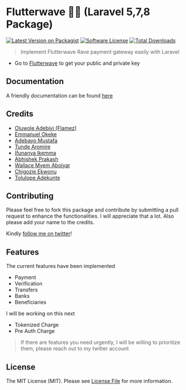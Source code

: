 # Flutterwave 🦄🦄 (Laravel 5,7,8 Package)

[![Latest Version on Packagist][ico-version]][link-packagist]
[![Software License][ico-license]](LICENSE.md)
[![Total Downloads][ico-downloads]][link-downloads]


> Implement Flutterwave Rave payment gateway easily with Laravel

- Go to [Flutterwave](https://dashboard.flutterwave.com/dashboard/settings/apis) to get your public and private key


## Documentation

 A friendly documentation can be found [here](https://laravelrave.netlify.com/)


## Credits

- [Oluwole Adebiyi (Flamez)][link-author]
- [Emmanuel Okeke](https://github.com/emmanix2002)
- [Adebayo Mustafa](https://github.com/AdebsAlert)
- [Tunde Aromire](https://github.com/toondaey)
- [Ifunanya Ikemma](https://github.com/Iphytech)
- [Abhishek Prakash](https://github.com/abhishek6262)
- [Wallace Myem Aboiyar](https://github.com/wallacemyem)
- [Chigozie Ekwonu](https://github.com/chygoz2)
- [Tolulope Adekunte](https://github.com/adtrex)

## Contributing
Please feel free to fork this package and contribute by submitting a pull request to enhance the functionalities. I will appreciate that a lot. Also please add your name to the credits.

Kindly [follow me on twitter](https://twitter.com/mrflamez_)!

## Features

The current features have been implemented

- Payment
- Verification
- Transfers
- Banks
- Beneficiaries

I will be working on this next
- Tokenized Charge
- Pre Auth Charge

> If there are features you need urgently, I will be willing to prioritize them, please reach out to my twitter account
## License

The MIT License (MIT). Please see [License File](LICENSE.md) for more information.

[ico-version]: https://img.shields.io/packagist/v/kingflamez/laravelrave.svg?style=flat-square
[ico-license]: https://img.shields.io/badge/license-MIT-brightgreen.svg?style=flat-square
<!-- [ico-travis]: https://travis-ci.org/toondaey/laravelrave.svg?branch=master -->
<!-- [ico-scrutinizer]: https://img.shields.io/scrutinizer/coverage/g/kingflamez/laravelrave.svg?style=flat-square -->
<!-- [ico-code-quality]: https://scrutinizer-ci.com/g/toondaey/laravelrave/badges/quality-score.png?b=master -->
<!-- [ico-code-intelligence]: https://scrutinizer-ci.com/g/toondaey/laravelrave/badges/code-intelligence.svg?b=master -->
<!-- [ico-coverage]: https://scrutinizer-ci.com/g/toondaey/laravelrave/badges/coverage.png?b=master -->
[ico-downloads]: https://img.shields.io/packagist/dt/kingflamez/laravelrave.svg?style=flat-square

[link-packagist]: https://packagist.org/packages/kingflamez/laravelrave
[link-travis]: https://travis-ci.org/toondaey/laravelrave
[link-scrutinizer]: https://scrutinizer-ci.com/g/kingflamez/laravelrave/code-structure
[link-code-quality]: https://scrutinizer-ci.com/g/toondaey/laravelrave/?branch=master
[link-downloads]: https://packagist.org/packages/kingflamez/laravelrave
[link-author]: https://github.com/kingflamez
[link-contributors]: ../../contributors
[link-coverage]: https://scrutinizer-ci.com/g/toondaey/laravelrave/?branch=master
[link-code-intelligence]: https://scrutinizer-ci.com/code-intelligence

